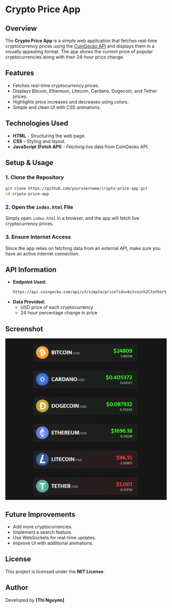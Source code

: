 # Crypto Price App

## Overview
The **Crypto Price App** is a simple web application that fetches real-time cryptocurrency prices using the [CoinGecko API](https://www.coingecko.com/en/api/documentation) and displays them in a visually appealing format. The app shows the current price of popular cryptocurrencies along with their 24-hour price change.

## Features
- Fetches real-time cryptocurrency prices.
- Displays Bitcoin, Ethereum, Litecoin, Cardano, Dogecoin, and Tether prices.
- Highlights price increases and decreases using colors.
- Simple and clean UI with CSS animations.

## Technologies Used
- **HTML** - Structuring the web page.
- **CSS** - Styling and layout.
- **JavaScript (Fetch API)** - Fetching live data from CoinGecko API.

## Setup & Usage
### 1. Clone the Repository
```sh
git clone https://github.com/yourusername/crypto-price-app.git
cd crypto-price-app
```

### 2. Open the `index.html` File
Simply open `index.html` in a browser, and the app will fetch live cryptocurrency prices.

### 3. Ensure Internet Access
Since the app relies on fetching data from an external API, make sure you have an active internet connection.

## API Information
- **Endpoint Used:**
  ```sh
  https://api.coingecko.com/api/v3/simple/price?ids=bitcoin%2Ctether%2Cethereum%2Clitecoin%2Ccardano%2Cdogecoin&vs_currencies=usd&include_24hr_change=true
  ```
- **Data Provided:**
  - USD price of each cryptocurrency
  - 24-hour percentage change in price

## Screenshot
![Crypto Price App](screenshot.jpg)

## Future Improvements
- Add more cryptocurrencies.
- Implement a search feature.
- Use WebSockets for real-time updates.
- Improve UI with additional animations.

## License
This project is licensed under the **MIT License**.

## Author
Developed by **[Thi Nguyen]**